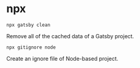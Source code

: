 # npx

```
npx gatsby clean
```
Remove all of the cached data of a Gatsby project.

```
npx gitignore node
```
Create an ignore file of Node-based project.
